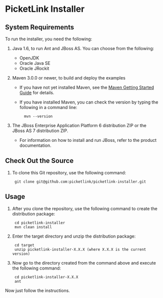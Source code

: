 PicketLink Installer
====================

System Requirements
-------------------

To run the installer, you need the following:

1. Java 1.6, to run Ant and JBoss AS. You can choose from the following:
    * OpenJDK
    * Oracle Java SE
    * Oracle JRockit

2. Maven 3.0.0 or newer, to build and deploy the examples
    * If you have not yet installed Maven, see the [Maven Getting Started Guide](http://maven.apache.org/guides/getting-started/index.html) for details.
    * If you have installed Maven, you can check the version by typing the following in a command line:

            mvn --version

3. The JBoss Enterprise Application Platform 6 distribution ZIP or the JBoss AS 7 distribution ZIP.
    * For information on how to install and run JBoss, refer to the product documentation.

Check Out the Source
----------------------------------

1. To clone this Git repository, use the following command:

        git clone git@github.com:picketlink/picketlink-installer.git

Usage
----------------------------------

1. After you clone the repository, use the following command to create the distribution package:

        cd picketlink-installer
        mvn clean install
2. Enter the target directory and unzip the distribution package:

        cd target
        unzip picketlink-installer-X.X.X (where X.X.X is the current version)

3. Now go to the directory created from the command above and execute the following command:

        cd picketlink-installer-X.X.X
        ant

Now just follow the instructions.

